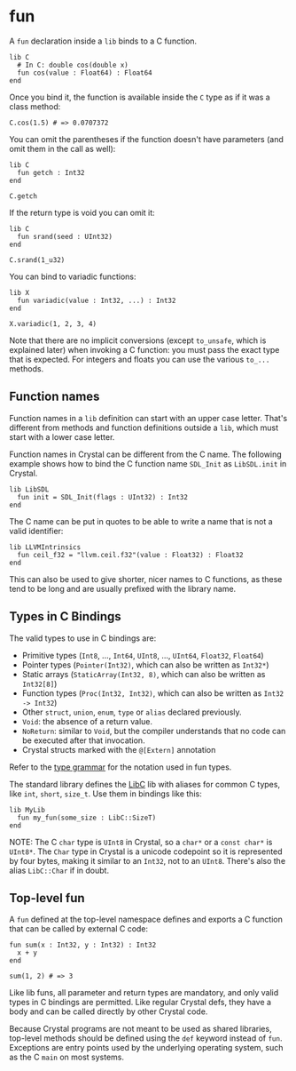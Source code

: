 # fun

A `fun` declaration inside a `lib` binds to a C function.

```crystal
lib C
  # In C: double cos(double x)
  fun cos(value : Float64) : Float64
end
```

Once you bind it, the function is available inside the `C` type as if it was a class method:

```crystal
C.cos(1.5) # => 0.0707372
```

You can omit the parentheses if the function doesn't have parameters (and omit them in the call as well):

```crystal
lib C
  fun getch : Int32
end

C.getch
```

If the return type is void you can omit it:

```crystal
lib C
  fun srand(seed : UInt32)
end

C.srand(1_u32)
```

You can bind to variadic functions:

```crystal
lib X
  fun variadic(value : Int32, ...) : Int32
end

X.variadic(1, 2, 3, 4)
```

Note that there are no implicit conversions (except `to_unsafe`, which is explained later) when invoking a C function: you must pass the exact type that is expected. For integers and floats you can use the various `to_...` methods.

## Function names

Function names in a `lib` definition can start with an upper case letter. That's different from methods and function definitions outside a `lib`, which must start with a lower case letter.

Function names in Crystal can be different from the C name. The following example shows how to bind the C function name `SDL_Init` as `LibSDL.init` in Crystal.

```crystal
lib LibSDL
  fun init = SDL_Init(flags : UInt32) : Int32
end
```

The C name can be put in quotes to be able to write a name that is not a valid identifier:

```crystal
lib LLVMIntrinsics
  fun ceil_f32 = "llvm.ceil.f32"(value : Float32) : Float32
end
```

This can also be used to give shorter, nicer names to C functions, as these tend to be long and are usually prefixed with the library name.

## Types in C Bindings

The valid types to use in C bindings are:

* Primitive types (`Int8`, ..., `Int64`, `UInt8`, ..., `UInt64`, `Float32`, `Float64`)
* Pointer types (`Pointer(Int32)`, which can also be written as `Int32*`)
* Static arrays (`StaticArray(Int32, 8)`, which can also be written as `Int32[8]`)
* Function types (`Proc(Int32, Int32)`, which can also be written as `Int32 -> Int32`)
* Other `struct`, `union`, `enum`, `type` or `alias` declared previously.
* `Void`: the absence of a return value.
* `NoReturn`: similar to `Void`, but the compiler understands that no code can be executed after that invocation.
* Crystal structs marked with the `@[Extern]` annotation

Refer to the [type grammar](../type_grammar.md) for the notation used in fun types.

The standard library defines the [LibC](https://github.com/crystal-lang/crystal/blob/master/src/lib_c.cr) lib with aliases for common C types, like `int`, `short`, `size_t`. Use them in bindings like this:

```crystal
lib MyLib
  fun my_fun(some_size : LibC::SizeT)
end
```

NOTE: The C `char` type is `UInt8` in Crystal, so a `char*` or a `const char*` is `UInt8*`. The `Char` type in Crystal is a unicode codepoint so it is represented by four bytes, making it similar to an `Int32`, not to an `UInt8`. There's also the alias `LibC::Char` if in doubt.

## Top-level fun

A `fun` defined at the top-level namespace defines and exports a C function that can be called by external C code:

```crystal
fun sum(x : Int32, y : Int32) : Int32
  x + y
end

sum(1, 2) # => 3
```

Like lib funs, all parameter and return types are mandatory, and only valid types in C bindings are permitted. Like regular Crystal defs, they have a body and can be called directly by other Crystal code.

Because Crystal programs are not meant to be used as shared libraries, top-level methods should be defined using the `def` keyword instead of `fun`. Exceptions are entry points used by the underlying operating system, such as the C `main` on most systems.
